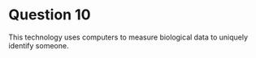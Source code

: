# Question 10
This technology uses computers to measure biological data to uniquely identify someone.  